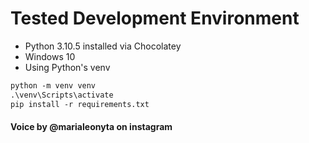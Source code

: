# Tested Development Environment

- Python 3.10.5 installed via Chocolatey
- Windows 10
- Using Python's venv

```ps
python -m venv venv
.\venv\Scripts\activate
pip install -r requirements.txt
```

#### Voice by @marialeonyta on instagram
